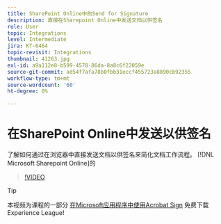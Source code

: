 ```yaml
---
title: SharePoint Online中的Send for Signature
description: 直接在Sharepoint Online中发送文档以供签名
role: User
topic: Integrations
level: Intermediate
jira: KT-6464
topic-revisit: Integrations
thumbnail: 41263.jpg
exl-id: a9a112e8-b599-4578-86da-8a8c6f22059e
source-git-commit: ad54f7afa78b0fbb31eccf455723a8890cb92355
workflow-type: tm+mt
source-wordcount: '60'
ht-degree: 0%

---
```


# 在SharePoint Online中发送以供签名

了解如何通过在浏览器中直接发送文档以供签名来简化文档工作流程。 [!DNL Microsoft Sharepoint Online]的

>[!VIDEO](https://video.tv.adobe.com/v/41263?quality=12&learn=on&hidetitle=true)

>[!TIP]
>
>本视频为课程的一部分 [在Microsoft应用程序中使用Acrobat Sign](https://experienceleague.adobe.com/?recommended=Sign-U-1-2020.2) 免费下载Experience League!
